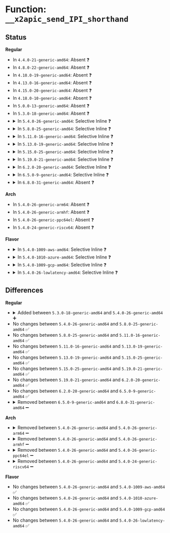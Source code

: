 # Function: <code>__x2apic_send_IPI_shorthand</code>

## Status
<b>Regular</b>
<ul>
<li>
In <code>4.4.0-21-generic-amd64</code>: Absent ❓
</li>
<li>
In <code>4.8.0-22-generic-amd64</code>: Absent ❓
</li>
<li>
In <code>4.10.0-19-generic-amd64</code>: Absent ❓
</li>
<li>
In <code>4.13.0-16-generic-amd64</code>: Absent ❓
</li>
<li>
In <code>4.15.0-20-generic-amd64</code>: Absent ❓
</li>
<li>
In <code>4.18.0-10-generic-amd64</code>: Absent ❓
</li>
<li>
In <code>5.0.0-13-generic-amd64</code>: Absent ❓
</li>
<li>
In <code>5.3.0-18-generic-amd64</code>: Absent ❓
</li>
<li>
<details>
<summary>In <code>5.4.0-26-generic-amd64</code>: Selective Inline ❓</summary>

```c
void __x2apic_send_IPI_shorthand(int vector, u32 which)
```

```json
{
  "name": "__x2apic_send_IPI_shorthand",
  "collision_type": "Unique Global",
  "inline_type": "Selective",
  "funcs": [
    {
      "addr": 18446744071579295285,
      "name": "__x2apic_send_IPI_shorthand",
      "external": true,
      "loc": "arch/x86/kernel/apic/x2apic_phys.c:115",
      "file": "arch/x86/kernel/apic/x2apic_phys.c",
      "inline": "not declared, inlined",
      "caller_inline": [
        "arch/x86/kernel/apic/x2apic_phys.c:x2apic_send_IPI_all",
        "arch/x86/kernel/apic/x2apic_phys.c:x2apic_send_IPI_allbutself"
      ],
      "caller_func": [
        "arch/x86/kernel/apic/x2apic_cluster.c:x2apic_send_IPI_all",
        "arch/x86/kernel/apic/x2apic_cluster.c:x2apic_send_IPI_allbutself"
      ]
    }
  ],
  "symbols": [
    {
      "addr": 18446744071579295440,
      "name": "__x2apic_send_IPI_shorthand",
      "section": ".text",
      "bind": "STB_GLOBAL",
      "size": 45
    }
  ]
}
```
</details>
</li>
<li>
<details>
<summary>In <code>5.8.0-25-generic-amd64</code>: Selective Inline ❓</summary>

```c
void __x2apic_send_IPI_shorthand(int vector, u32 which)
```

```json
{
  "name": "__x2apic_send_IPI_shorthand",
  "collision_type": "Unique Global",
  "inline_type": "Selective",
  "funcs": [
    {
      "addr": 18446744071579325157,
      "name": "__x2apic_send_IPI_shorthand",
      "external": true,
      "loc": "arch/x86/kernel/apic/x2apic_phys.c:115",
      "file": "arch/x86/kernel/apic/x2apic_phys.c",
      "inline": "not declared, inlined",
      "caller_inline": [
        "arch/x86/kernel/apic/x2apic_phys.c:x2apic_send_IPI_all",
        "arch/x86/kernel/apic/x2apic_phys.c:x2apic_send_IPI_allbutself"
      ],
      "caller_func": [
        "arch/x86/kernel/apic/x2apic_cluster.c:x2apic_send_IPI_all",
        "arch/x86/kernel/apic/x2apic_cluster.c:x2apic_send_IPI_allbutself"
      ]
    }
  ],
  "symbols": [
    {
      "addr": 18446744071579325344,
      "name": "__x2apic_send_IPI_shorthand",
      "section": ".text",
      "bind": "STB_GLOBAL",
      "size": 45
    }
  ]
}
```
</details>
</li>
<li>
<details>
<summary>In <code>5.11.0-16-generic-amd64</code>: Selective Inline ❓</summary>

```c
void __x2apic_send_IPI_shorthand(int vector, u32 which)
```

```json
{
  "name": "__x2apic_send_IPI_shorthand",
  "collision_type": "Unique Global",
  "inline_type": "Selective",
  "funcs": [
    {
      "addr": 18446744071579326789,
      "name": "__x2apic_send_IPI_shorthand",
      "external": true,
      "loc": "arch/x86/kernel/apic/x2apic_phys.c:126",
      "file": "arch/x86/kernel/apic/x2apic_phys.c",
      "inline": "not declared, inlined",
      "caller_inline": [
        "arch/x86/kernel/apic/x2apic_phys.c:x2apic_send_IPI_all",
        "arch/x86/kernel/apic/x2apic_phys.c:x2apic_send_IPI_allbutself"
      ],
      "caller_func": [
        "arch/x86/kernel/apic/x2apic_cluster.c:x2apic_send_IPI_all",
        "arch/x86/kernel/apic/x2apic_cluster.c:x2apic_send_IPI_allbutself"
      ]
    }
  ],
  "symbols": [
    {
      "addr": 18446744071579326976,
      "name": "__x2apic_send_IPI_shorthand",
      "section": ".text",
      "bind": "STB_GLOBAL",
      "size": 48
    }
  ]
}
```
</details>
</li>
<li>
<details>
<summary>In <code>5.13.0-19-generic-amd64</code>: Selective Inline ❓</summary>

```c
void __x2apic_send_IPI_shorthand(int vector, u32 which)
```

```json
{
  "name": "__x2apic_send_IPI_shorthand",
  "collision_type": "Unique Global",
  "inline_type": "Selective",
  "funcs": [
    {
      "addr": 18446744071579329509,
      "name": "__x2apic_send_IPI_shorthand",
      "external": true,
      "loc": "arch/x86/kernel/apic/x2apic_phys.c:126",
      "file": "arch/x86/kernel/apic/x2apic_phys.c",
      "inline": "not declared, inlined",
      "caller_inline": [
        "arch/x86/kernel/apic/x2apic_phys.c:x2apic_send_IPI_all",
        "arch/x86/kernel/apic/x2apic_phys.c:x2apic_send_IPI_allbutself"
      ],
      "caller_func": [
        "arch/x86/kernel/apic/x2apic_cluster.c:x2apic_send_IPI_all",
        "arch/x86/kernel/apic/x2apic_cluster.c:x2apic_send_IPI_allbutself"
      ]
    }
  ],
  "symbols": [
    {
      "addr": 18446744071579329696,
      "name": "__x2apic_send_IPI_shorthand",
      "section": ".text",
      "bind": "STB_GLOBAL",
      "size": 48
    }
  ]
}
```
</details>
</li>
<li>
<details>
<summary>In <code>5.15.0-25-generic-amd64</code>: Selective Inline ❓</summary>

```c
void __x2apic_send_IPI_shorthand(int vector, u32 which)
```

```json
{
  "name": "__x2apic_send_IPI_shorthand",
  "collision_type": "Unique Global",
  "inline_type": "Selective",
  "funcs": [
    {
      "addr": 18446744071579384373,
      "name": "__x2apic_send_IPI_shorthand",
      "external": true,
      "loc": "arch/x86/kernel/apic/x2apic_phys.c:126",
      "file": "arch/x86/kernel/apic/x2apic_phys.c",
      "inline": "not declared, inlined",
      "caller_inline": [
        "arch/x86/kernel/apic/x2apic_phys.c:x2apic_send_IPI_all",
        "arch/x86/kernel/apic/x2apic_phys.c:x2apic_send_IPI_allbutself"
      ],
      "caller_func": [
        "arch/x86/kernel/apic/x2apic_cluster.c:x2apic_send_IPI_all",
        "arch/x86/kernel/apic/x2apic_cluster.c:x2apic_send_IPI_allbutself"
      ]
    }
  ],
  "symbols": [
    {
      "addr": 18446744071579384560,
      "name": "__x2apic_send_IPI_shorthand",
      "section": ".text",
      "bind": "STB_GLOBAL",
      "size": 48
    }
  ]
}
```
</details>
</li>
<li>
<details>
<summary>In <code>5.19.0-21-generic-amd64</code>: Selective Inline ❓</summary>

```c
void __x2apic_send_IPI_shorthand(int vector, u32 which)
```

```json
{
  "name": "__x2apic_send_IPI_shorthand",
  "collision_type": "Unique Global",
  "inline_type": "Selective",
  "funcs": [
    {
      "addr": 18446744071579449877,
      "name": "__x2apic_send_IPI_shorthand",
      "external": true,
      "loc": "arch/x86/kernel/apic/x2apic_phys.c:126",
      "file": "arch/x86/kernel/apic/x2apic_phys.c",
      "inline": "not declared, inlined",
      "caller_inline": [
        "arch/x86/kernel/apic/x2apic_phys.c:x2apic_send_IPI_all",
        "arch/x86/kernel/apic/x2apic_phys.c:x2apic_send_IPI_allbutself"
      ],
      "caller_func": [
        "arch/x86/kernel/apic/x2apic_cluster.c:x2apic_send_IPI_all",
        "arch/x86/kernel/apic/x2apic_cluster.c:x2apic_send_IPI_allbutself"
      ]
    }
  ],
  "symbols": [
    {
      "addr": 18446744071579450112,
      "name": "__x2apic_send_IPI_shorthand",
      "section": ".text",
      "bind": "STB_GLOBAL",
      "size": 73
    }
  ]
}
```
</details>
</li>
<li>
<details>
<summary>In <code>6.2.0-20-generic-amd64</code>: Selective Inline ❓</summary>

```c
void __x2apic_send_IPI_shorthand(int vector, u32 which)
```

```json
{
  "name": "__x2apic_send_IPI_shorthand",
  "collision_type": "Unique Global",
  "inline_type": "Selective",
  "funcs": [
    {
      "addr": 18446744071579537733,
      "name": "__x2apic_send_IPI_shorthand",
      "external": true,
      "loc": "arch/x86/kernel/apic/x2apic_phys.c:126",
      "file": "arch/x86/kernel/apic/x2apic_phys.c",
      "inline": "not declared, inlined",
      "caller_inline": [
        "arch/x86/kernel/apic/x2apic_phys.c:x2apic_send_IPI_all",
        "arch/x86/kernel/apic/x2apic_phys.c:x2apic_send_IPI_allbutself"
      ],
      "caller_func": [
        "arch/x86/kernel/apic/x2apic_cluster.c:x2apic_send_IPI_all",
        "arch/x86/kernel/apic/x2apic_cluster.c:x2apic_send_IPI_allbutself"
      ]
    }
  ],
  "symbols": [
    {
      "addr": 18446744071579537920,
      "name": "__x2apic_send_IPI_shorthand",
      "section": ".text",
      "bind": "STB_GLOBAL",
      "size": 73
    }
  ]
}
```
</details>
</li>
<li>
<details>
<summary>In <code>6.5.0-9-generic-amd64</code>: Selective Inline ❓</summary>

```c
void __x2apic_send_IPI_shorthand(int vector, u32 which)
```

```json
{
  "name": "__x2apic_send_IPI_shorthand",
  "collision_type": "Unique Global",
  "inline_type": "Selective",
  "funcs": [
    {
      "addr": 18446744071579550469,
      "name": "__x2apic_send_IPI_shorthand",
      "external": true,
      "loc": "arch/x86/kernel/apic/x2apic_phys.c:129",
      "file": "arch/x86/kernel/apic/x2apic_phys.c",
      "inline": "not declared, inlined",
      "caller_inline": [
        "arch/x86/kernel/apic/x2apic_phys.c:x2apic_send_IPI_all",
        "arch/x86/kernel/apic/x2apic_phys.c:x2apic_send_IPI_allbutself"
      ],
      "caller_func": [
        "arch/x86/kernel/apic/x2apic_cluster.c:x2apic_send_IPI_all",
        "arch/x86/kernel/apic/x2apic_cluster.c:x2apic_send_IPI_allbutself"
      ]
    }
  ],
  "symbols": [
    {
      "addr": 18446744071579550752,
      "name": "__x2apic_send_IPI_shorthand",
      "section": ".text",
      "bind": "STB_GLOBAL",
      "size": 73
    }
  ]
}
```
</details>
</li>
<li>
<details>
<summary>In <code>6.8.0-31-generic-amd64</code>: Absent ❓</summary>

```json
{
  "name": "__x2apic_send_IPI_shorthand",
  "collision_type": "Unique Static",
  "inline_type": "Full",
  "funcs": [
    {
      "addr": 18446744071579578053,
      "name": "__x2apic_send_IPI_shorthand",
      "external": false,
      "loc": "arch/x86/kernel/apic/x2apic_phys.c:86",
      "file": "arch/x86/kernel/apic/x2apic_phys.c",
      "inline": "not declared, inlined",
      "caller_inline": [
        "arch/x86/kernel/apic/x2apic_phys.c:x2apic_send_IPI_all",
        "arch/x86/kernel/apic/x2apic_phys.c:x2apic_send_IPI_allbutself"
      ],
      "caller_func": []
    }
  ],
  "symbols": []
}
```
</details>
</li>
</ul>
<b>Arch</b>
<ul>
<li>
In <code>5.4.0-26-generic-arm64</code>: Absent ❓
</li>
<li>
In <code>5.4.0-26-generic-armhf</code>: Absent ❓
</li>
<li>
In <code>5.4.0-26-generic-ppc64el</code>: Absent ❓
</li>
<li>
In <code>5.4.0-24-generic-riscv64</code>: Absent ❓
</li>
</ul>
<b>Flavor</b>
<ul>
<li>
<details>
<summary>In <code>5.4.0-1009-aws-amd64</code>: Selective Inline ❓</summary>

```c
void __x2apic_send_IPI_shorthand(int vector, u32 which)
```

```json
{
  "name": "__x2apic_send_IPI_shorthand",
  "collision_type": "Unique Global",
  "inline_type": "Selective",
  "funcs": [
    {
      "addr": 18446744071579291093,
      "name": "__x2apic_send_IPI_shorthand",
      "external": true,
      "loc": "arch/x86/kernel/apic/x2apic_phys.c:115",
      "file": "arch/x86/kernel/apic/x2apic_phys.c",
      "inline": "not declared, inlined",
      "caller_inline": [
        "arch/x86/kernel/apic/x2apic_phys.c:x2apic_send_IPI_all",
        "arch/x86/kernel/apic/x2apic_phys.c:x2apic_send_IPI_allbutself"
      ],
      "caller_func": [
        "arch/x86/kernel/apic/x2apic_cluster.c:x2apic_send_IPI_all",
        "arch/x86/kernel/apic/x2apic_cluster.c:x2apic_send_IPI_allbutself"
      ]
    }
  ],
  "symbols": [
    {
      "addr": 18446744071579291248,
      "name": "__x2apic_send_IPI_shorthand",
      "section": ".text",
      "bind": "STB_GLOBAL",
      "size": 45
    }
  ]
}
```
</details>
</li>
<li>
<details>
<summary>In <code>5.4.0-1010-azure-amd64</code>: Selective Inline ❓</summary>

```c
void __x2apic_send_IPI_shorthand(int vector, u32 which)
```

```json
{
  "name": "__x2apic_send_IPI_shorthand",
  "collision_type": "Unique Global",
  "inline_type": "Selective",
  "funcs": [
    {
      "addr": 18446744071579226357,
      "name": "__x2apic_send_IPI_shorthand",
      "external": true,
      "loc": "arch/x86/kernel/apic/x2apic_phys.c:115",
      "file": "arch/x86/kernel/apic/x2apic_phys.c",
      "inline": "not declared, inlined",
      "caller_inline": [
        "arch/x86/kernel/apic/x2apic_phys.c:x2apic_send_IPI_all",
        "arch/x86/kernel/apic/x2apic_phys.c:x2apic_send_IPI_allbutself"
      ],
      "caller_func": [
        "arch/x86/kernel/apic/x2apic_cluster.c:x2apic_send_IPI_all",
        "arch/x86/kernel/apic/x2apic_cluster.c:x2apic_send_IPI_allbutself"
      ]
    }
  ],
  "symbols": [
    {
      "addr": 18446744071579226720,
      "name": "__x2apic_send_IPI_shorthand",
      "section": ".text",
      "bind": "STB_GLOBAL",
      "size": 59
    }
  ]
}
```
</details>
</li>
<li>
<details>
<summary>In <code>5.4.0-1009-gcp-amd64</code>: Selective Inline ❓</summary>

```c
void __x2apic_send_IPI_shorthand(int vector, u32 which)
```

```json
{
  "name": "__x2apic_send_IPI_shorthand",
  "collision_type": "Unique Global",
  "inline_type": "Selective",
  "funcs": [
    {
      "addr": 18446744071579292293,
      "name": "__x2apic_send_IPI_shorthand",
      "external": true,
      "loc": "arch/x86/kernel/apic/x2apic_phys.c:115",
      "file": "arch/x86/kernel/apic/x2apic_phys.c",
      "inline": "not declared, inlined",
      "caller_inline": [
        "arch/x86/kernel/apic/x2apic_phys.c:x2apic_send_IPI_all",
        "arch/x86/kernel/apic/x2apic_phys.c:x2apic_send_IPI_allbutself"
      ],
      "caller_func": [
        "arch/x86/kernel/apic/x2apic_cluster.c:x2apic_send_IPI_all",
        "arch/x86/kernel/apic/x2apic_cluster.c:x2apic_send_IPI_allbutself"
      ]
    }
  ],
  "symbols": [
    {
      "addr": 18446744071579292448,
      "name": "__x2apic_send_IPI_shorthand",
      "section": ".text",
      "bind": "STB_GLOBAL",
      "size": 45
    }
  ]
}
```
</details>
</li>
<li>
<details>
<summary>In <code>5.4.0-26-lowlatency-amd64</code>: Selective Inline ❓</summary>

```c
void __x2apic_send_IPI_shorthand(int vector, u32 which)
```

```json
{
  "name": "__x2apic_send_IPI_shorthand",
  "collision_type": "Unique Global",
  "inline_type": "Selective",
  "funcs": [
    {
      "addr": 18446744071579301125,
      "name": "__x2apic_send_IPI_shorthand",
      "external": true,
      "loc": "arch/x86/kernel/apic/x2apic_phys.c:115",
      "file": "arch/x86/kernel/apic/x2apic_phys.c",
      "inline": "not declared, inlined",
      "caller_inline": [
        "arch/x86/kernel/apic/x2apic_phys.c:x2apic_send_IPI_all",
        "arch/x86/kernel/apic/x2apic_phys.c:x2apic_send_IPI_allbutself"
      ],
      "caller_func": [
        "arch/x86/kernel/apic/x2apic_cluster.c:x2apic_send_IPI_all",
        "arch/x86/kernel/apic/x2apic_cluster.c:x2apic_send_IPI_allbutself"
      ]
    }
  ],
  "symbols": [
    {
      "addr": 18446744071579301280,
      "name": "__x2apic_send_IPI_shorthand",
      "section": ".text",
      "bind": "STB_GLOBAL",
      "size": 45
    }
  ]
}
```
</details>
</li>
</ul>

## Differences
<b>Regular</b>
<ul>
<li>
<details>
<summary>Added between <code>5.3.0-18-generic-amd64</code> and <code>5.4.0-26-generic-amd64</code> ➕</summary>

```c
void __x2apic_send_IPI_shorthand(int vector, u32 which)
```
</details>
</li>
<li>
No changes between <code>5.4.0-26-generic-amd64</code> and <code>5.8.0-25-generic-amd64</code> ✅
</li>
<li>
No changes between <code>5.8.0-25-generic-amd64</code> and <code>5.11.0-16-generic-amd64</code> ✅
</li>
<li>
No changes between <code>5.11.0-16-generic-amd64</code> and <code>5.13.0-19-generic-amd64</code> ✅
</li>
<li>
No changes between <code>5.13.0-19-generic-amd64</code> and <code>5.15.0-25-generic-amd64</code> ✅
</li>
<li>
No changes between <code>5.15.0-25-generic-amd64</code> and <code>5.19.0-21-generic-amd64</code> ✅
</li>
<li>
No changes between <code>5.19.0-21-generic-amd64</code> and <code>6.2.0-20-generic-amd64</code> ✅
</li>
<li>
No changes between <code>6.2.0-20-generic-amd64</code> and <code>6.5.0-9-generic-amd64</code> ✅
</li>
<li>
<details>
<summary>Removed between <code>6.5.0-9-generic-amd64</code> and <code>6.8.0-31-generic-amd64</code> ➖</summary>

```c
void __x2apic_send_IPI_shorthand(int vector, u32 which)
```
</details>
</li>
</ul>
<b>Arch</b>
<ul>
<li>
<details>
<summary>Removed between <code>5.4.0-26-generic-amd64</code> and <code>5.4.0-26-generic-arm64</code> ➖</summary>

```c
void __x2apic_send_IPI_shorthand(int vector, u32 which)
```
</details>
</li>
<li>
<details>
<summary>Removed between <code>5.4.0-26-generic-amd64</code> and <code>5.4.0-26-generic-armhf</code> ➖</summary>

```c
void __x2apic_send_IPI_shorthand(int vector, u32 which)
```
</details>
</li>
<li>
<details>
<summary>Removed between <code>5.4.0-26-generic-amd64</code> and <code>5.4.0-26-generic-ppc64el</code> ➖</summary>

```c
void __x2apic_send_IPI_shorthand(int vector, u32 which)
```
</details>
</li>
<li>
<details>
<summary>Removed between <code>5.4.0-26-generic-amd64</code> and <code>5.4.0-24-generic-riscv64</code> ➖</summary>

```c
void __x2apic_send_IPI_shorthand(int vector, u32 which)
```
</details>
</li>
</ul>
<b>Flavor</b>
<ul>
<li>
No changes between <code>5.4.0-26-generic-amd64</code> and <code>5.4.0-1009-aws-amd64</code> ✅
</li>
<li>
No changes between <code>5.4.0-26-generic-amd64</code> and <code>5.4.0-1010-azure-amd64</code> ✅
</li>
<li>
No changes between <code>5.4.0-26-generic-amd64</code> and <code>5.4.0-1009-gcp-amd64</code> ✅
</li>
<li>
No changes between <code>5.4.0-26-generic-amd64</code> and <code>5.4.0-26-lowlatency-amd64</code> ✅
</li>
</ul>
